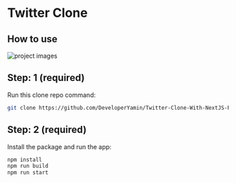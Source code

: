 # Twitter Clone

## How to use

![project images](http://url/to/img.png)

## Step: 1 (required)

Run this clone repo command:

```sh
git clone https://github.com/DeveloperYamin/Twitter-Clone-With-NextJS-Five.git
```

## Step: 2 (required)

Install the package and run the app:

```sh
npm install
npm run build
npm run start
```
